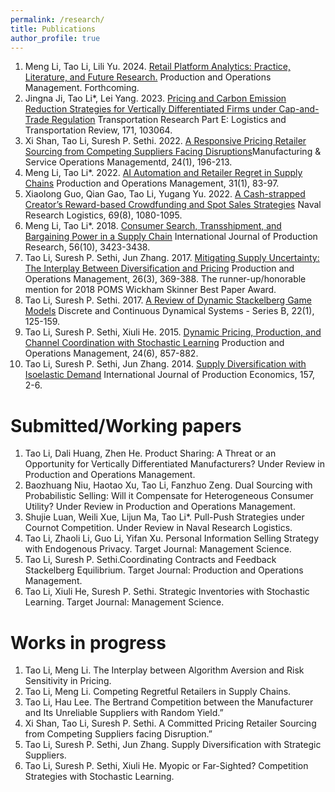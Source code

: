 ```yaml
---
permalink: /research/
title: Publications
author_profile: true
---
```


1. Meng Li, Tao Li, Lili Yu. 2024. <a href="http://example.com">Retail Platform Analytics: Practice, Literature, and Future Research.</a> Production and Operations Management. Forthcoming.
2. Jingna Ji, Tao Li*, Lei Yang. 2023. <a href="http://example.com">Pricing and Carbon Emission Reduction Strategies for Vertically
Differentiated Firms under Cap-and-Trade Regulation</a>  Transportation Research Part E: Logistics
and Transportation Review, 171, 103064.
3. Xi Shan, Tao Li, Suresh P. Sethi. 2022. <a href="http://example.com">A Responsive Pricing Retailer Sourcing from Competing
Suppliers Facing Disruptions</a>Manufacturing & Service Operations Managementd, 24(1), 196-213.
4. Meng Li, Tao Li*. 2022. <a href="http://example.com">AI Automation and Retailer Regret in Supply Chains</a> Production and
Operations Management, 31(1), 83-97.
5. Xiaolong Guo, Qian Gao, Tao Li, Yugang Yu. 2022. <a href="http://example.com">A Cash-strapped Creator’s Reward-based Crowdfunding and Spot Sales Strategies</a> Naval Research Logistics, 69(8), 1080-1095.
6. Meng Li, Tao Li*. 2018. <a href="http://example.com">Consumer Search, Transshipment, and Bargaining Power in a Supply Chain</a>
International Journal of Production Research, 56(10), 3423-3438.
7. Tao Li, Suresh P. Sethi, Jun Zhang. 2017. <a href="http://example.com">Mitigating Supply Uncertainty: The Interplay Between
Diversification and Pricing</a> Production and Operations Management, 26(3), 369-388.
The runner-up/honorable mention for 2018 POMS Wickham Skinner Best Paper Award.
8. Tao Li, Suresh P. Sethi. 2017. <a href="http://example.com">A Review of Dynamic Stackelberg Game Models</a> Discrete and
Continuous Dynamical Systems - Series B, 22(1), 125-159.
9. Tao Li, Suresh P. Sethi, Xiuli He. 2015. <a href="http://example.com">Dynamic Pricing, Production, and Channel Coordination with
Stochastic Learning</a> Production and Operations Management, 24(6), 857-882.
10. Tao Li, Suresh P. Sethi, Jun Zhang. 2014. <a href="http://example.com">Supply Diversification with Isoelastic Demand</a> International Journal of Production Economics, 157, 2-6.

Submitted/Working papers
======
1. Tao Li, Dali Huang, Zhen He. Product Sharing: A Threat or an Opportunity for Vertically Differentiated
Manufacturers? Under Review in Production and Operations Management.
2. Baozhuang Niu, Haotao Xu, Tao Li, Fanzhuo Zeng. Dual Sourcing with Probabilistic Selling: Will it
Compensate for Heterogeneous Consumer Utility? Under Review in Production and Operations Management.
3. Shujie Luan, Weili Xue, Lijun Ma, Tao Li*. Pull-Push Strategies under Cournot Competition. Under
Review in Naval Research Logistics.
4. Tao Li, Zhaoli Li, Guo Li, Yifan Xu. Personal Information Selling Strategy with Endogenous Privacy.
Target Journal: Management Science.
5. Tao Li, Suresh P. Sethi.Coordinating Contracts and Feedback Stackelberg Equilibrium. Target Journal:
Production and Operations Management.
6. Tao Li, Xiuli He, Suresh P. Sethi. Strategic Inventories with Stochastic Learning. Target Journal:
Management Science.

Works in progress
======
1.  Tao Li, Meng Li. The Interplay between Algorithm Aversion and Risk Sensitivity in Pricing.
2. Tao Li, Meng Li. Competing Regretful Retailers in Supply Chains.
3. Tao Li, Hau Lee. The Bertrand Competition between the Manufacturer and Its Unreliable Suppliers
with Random Yield.”
4. Xi Shan, Tao Li, Suresh P. Sethi. A Committed Pricing Retailer Sourcing from Competing Suppliers
facing Disruption.”
5. Tao Li, Suresh P. Sethi, Jun Zhang. Supply Diversification with Strategic Suppliers.
6. Tao Li, Suresh P. Sethi, Xiuli He. Myopic or Far-Sighted? Competition Strategies with Stochastic
Learning.
